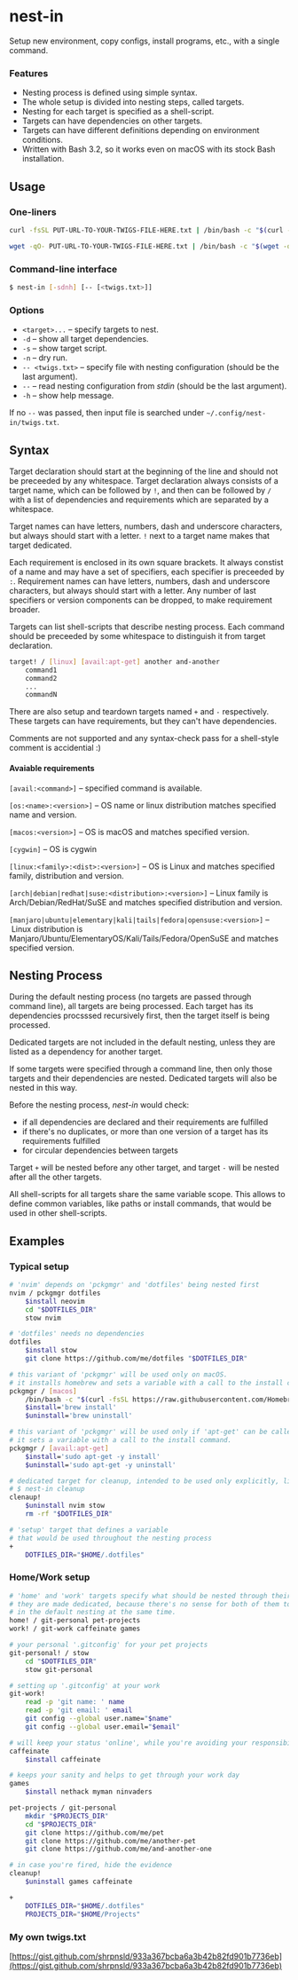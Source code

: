 # nest-in

Setup new environment, copy configs, install programs, etc., with a single command.

### Features

* Nesting process is defined using simple syntax.
* The whole setup is divided into nesting steps, called targets.
* Nesting for each target is specified as a shell-script.
* Targets can have dependencies on other targets.
* Targets can have different definitions depending on environment conditions.
* Written with Bash 3.2, so it works even on macOS with its stock Bash installation.

## Usage

### One-liners

```bash
curl -fsSL PUT-URL-TO-YOUR-TWIGS-FILE-HERE.txt | /bin/bash -c "$(curl -fsSL https://raw.githubusercontent.com/shrpnsld/nest-in/master/nest-in)" -- --
```

```bash
wget -qO- PUT-URL-TO-YOUR-TWIGS-FILE-HERE.txt | /bin/bash -c "$(wget -qO- https://raw.githubusercontent.com/shrpnsld/nest-in/master/nest-in)" -- --
```

### Command-line interface

```bash
$ nest-in [-sdnh] [-- [<twigs.txt>]]
```

### Options

* `<target>...` – specify targets to nest.
* `-d` – show all target dependencies.
* `-s` – show target script.
* `-n` – dry run.
* `-- <twigs.txt>` – specify file with nesting configuration (should be the last argument).
* `--` – read nesting configuration from *stdin* (should be the last argument).
* `-h` – show help message.

If no `--` was passed, then input file is searched under `~/.config/nest-in/twigs.txt`.

## Syntax

Target declaration should start at the beginning of the line and should not be preceeded by any whitespace. Target declaration always consists of a target name, which can be followed by `!`, and then can be followed by `/` with a list of dependencies and requirements which are separated by a whitespace.

Target names can have letters, numbers, dash and underscore characters, but always should start with a letter. `!` next to a target name makes that target dedicated.

Each requirement is enclosed in its own square brackets. It always constist of a name and may have a set of specifiers, each specifier is preceeded by `:`. Requirement names can have letters, numbers, dash and underscore characters, but always should start with a letter. Any number of last specifiers or version components can be dropped, to make requirement broader.

Targets can list shell-scripts that describe nesting process. Each command should be preceeded by some whitespace to distinguish it from target declaration.

```bash
target! / [linux] [avail:apt-get] another and-another
    command1
    command2
    ...
    commandN
```

There are also setup and teardown targets named `+` and `-` respectively. These targets can have requirements, but they can't have dependencies.

Comments are not supported and any syntax-check pass for a shell-style comment is accidential :)

#### Avaiable requirements

`[avail:<command>]` – specified command is available.

`[os:<name>:<version>]` – OS name or linux distribution matches specified name and version.

`[macos:<version>]` – OS is macOS and matches specified version.

`[cygwin]` – OS is cygwin

`[linux:<family>:<dist>:<version>]` – OS is Linux and matches specified family, distribution and version.

`[arch|debian|redhat|suse:<distribution>:<version>]` – Linux family is Arch/Debian/RedHat/SuSE and matches specified distribution and version.

`[manjaro|ubuntu|elementary|kali|tails|fedora|opensuse:<version>]` – Linux distribution is Manjaro/Ubuntu/ElementaryOS/Kali/Tails/Fedora/OpenSuSE and matches specified version.

## Nesting Process

During the default nesting process (no targets are passed through command line), all targets are being processed. Each target has its dependencies procsssed recursively first, then the target itself is being processed.

Dedicated targets are not included in the default nesting, unless they are listed as a dependency for another target.

If some targets were specified through a command line, then only those targets and their dependencies are nested. Dedicated targets will also be nested in this way.

Before the nesting process, *nest-in* would check:

* if all dependencies are declared and their requirements are fulfilled
* if there's no duplicates, or more than one version of a target has its requirements fulfilled
* for circular dependencies between targets

Target `+` will be nested before any other target, and target `-` will be nested after all the other targets.

All shell-scripts for all targets share the same variable scope. This allows to define common variables, like paths or install commands, that would be used in other shell-scripts.


## Examples

### Typical setup

```bash
# 'nvim' depends on 'pckgmgr' and 'dotfiles' being nested first
nvim / pckgmgr dotfiles
	$install neovim
	cd "$DOTFILES_DIR"
	stow nvim

# 'dotfiles' needs no dependencies
dotfiles
	$install stow
	git clone https://github.com/me/dotfiles "$DOTFILES_DIR"

# this variant of 'pckgmgr' will be used only on macOS.
# it installs homebrew and sets a variable with a call to the install command.
pckgmgr / [macos]
	/bin/bash -c "$(curl -fsSL https://raw.githubusercontent.com/Homebrew/install/HEAD/install.sh)"
	$install='brew install'
	$uninstall='brew uninstall'

# this variant of 'pckgmgr' will be used only if 'apt-get' can be called.
# it sets a variable with a call to the install command.
pckgmgr / [avail:apt-get]
	$install='sudo apt-get -y install'
	$uninstall='sudo apt-get -y uninstall'

# dedicated target for cleanup, intended to be used only explicitly, like so:
# $ nest-in cleanup
clenaup!
	$uninstall nvim stow
	rm -rf "$DOTFILES_DIR"

# 'setup' target that defines a variable
# that would be used throughout the nesting process
+
	DOTFILES_DIR="$HOME/.dotfiles"

```

### Home/Work setup

```bash
# 'home' and 'work' targets specify what should be nested through their dependencies.
# they are made dedicated, because there's no sense for both of them to be included
# in the default nesting at the same time.
home! / git-personal pet-projects
work! / git-work caffeinate games

# your personal '.gitconfig' for your pet projects
git-personal! / stow
	cd "$DOTFILES_DIR"
	stow git-personal

# setting up '.gitconfig' at your work
git-work!
	read -p 'git name: ' name
	read -p 'git email: ' email
	git config --global user.name="$name"
	git config --global user.email="$email"

# will keep your status 'online', while you're avoiding your responsibilities
caffeinate
	$install caffeinate

# keeps your sanity and helps to get through your work day
games
	$install nethack myman ninvaders

pet-projects / git-personal
	mkdir "$PROJECTS_DIR"
	cd "$PROJECTS_DIR"
	git clone https://github.com/me/pet
	git clone https://github.com/me/another-pet
	git clone https://github.com/me/and-another-one

# in case you're fired, hide the evidence
cleanup!
	$uninstall games caffeinate

+
	DOTFILES_DIR="$HOME/.dotfiles"
	PROJECTS_DIR="$HOME/Projects"
```

### My own twigs.txt

[https://gist.github.com/shrpnsld/933a367bcba6a3b42b82fd901b7736eb](https://gist.github.com/shrpnsld/933a367bcba6a3b42b82fd901b7736eb)
